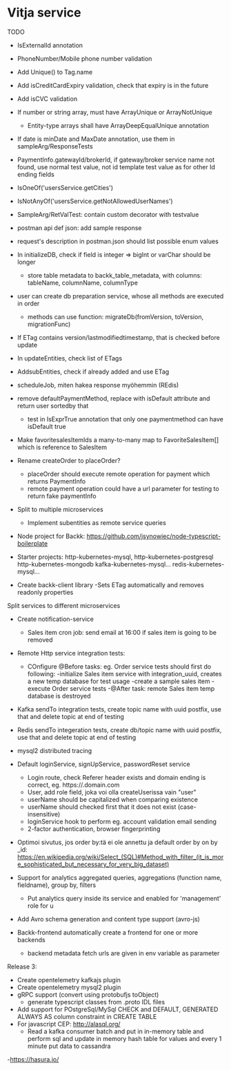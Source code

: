 # Vitja service

TODO
- IsExternalId annotation
- PhoneNumber/Mobile phone number validation
- Add Unique() to Tag.name
- Add isCreditCardExpiry validation, check that expiry is in the future
- Add isCVC validation
- If number or string array, must have ArrayUnique or ArrayNotUnique
  - Entity-type arrays shall have ArrayDeepEqualUnique annotation
- If date is minDate and MaxDate annotation, use them in sampleArg/ResponseTests
- PaymentInfo.gatewayId/brokerId, if gateway/broker service name not found, use normal test value, not id template test value as for other Id ending fields
- IsOneOf('usersService.getCities')
- IsNotAnyOf('usersService.getNotAllowedUserNames')
- SampleArg/RetValTest: contain custom decorator with testvalue
- postman api def json: add sample response
- request's description in postman.json should list possible enum values
- In initializeDB, check if field is integer => bigInt or varChar should be longer
  - store table metadata to backk_table_metadata, with columns: tableName, columnName, columnType
- user can create db preparation service, whose all methods are executed in order
  - methods can use function: migrateDb(fromVersion, toVersion, migrationFunc)
- If ETag contains version/lastmodifiedtimestamp, that is checked before update
- In updateEntities, check list of ETags
- AddsubEntities, check if already added and use ETag
- scheduleJob, miten hakea response myöhemmin (REdis)
- remove defaultPaymentMethod, replace with isDefault attribute and return user sortedby that
  - test in IsExprTrue annotation that only one paymentmethod can have isDefault true
- Make favoritesalesItemIds a many-to-many map to FavoriteSalesItem[] which is reference to SalesItem
- Rename createOrder to placeOrder?
  - placeOrder should execute remote operation for payment which returns PaymentInfo
  - remote payment operation could have a url parameter for testing to return fake paymentInfo

- Split to multiple microservices
  - Implement subentities as remote service queries
- Node project for Backk: https://github.com/jsynowiec/node-typescript-boilerplate
- Starter projects:
   http-kubernetes-mysql,
   http-kubernetes-postgresql
   http-kubernetes-mongodb
   kafka-kubernetes-mysql...
   redis-kubernetes-mysql...
- Create backk-client library
  -Sets ETag automatically and removes readonly properties


Split services to different microservices
- Create notification-service
    - Sales item cron job: send email at 16:00 if sales item is going to be removed
- Remote Http service integration tests:
  - COnfigure @Before tasks: eg. Order service tests should first do following:
    -initialize Sales item service with integration_uuid, creates a new temp database for test usage
    -create a sample sales item
    -execute Order service tests
    -@After task: remote Sales item temp database is destroyed
- Kafka sendTo integration tests, create topic name with uuid postfix, use that and delete topic at end of testing
- Redis sendTo integeration tests, create db/topic name with uuid postfix, use that and delete topic at end of testing
- mysql2 distributed tracing
- Default loginService, signUpService, passwordReset service
    - Login route, check Referer header exists and domain ending is correct, eg. https://<something>.domain.com
    - User, add role field, joka voi olla createUserissa vain "user"
    - userName should be capitalized when comparing existence
    - userName should checked first that it does not exist (case-insensitive)
    - loginService hook to perform eg. account validation email sending
    - 2-factor authentication, browser fingerprinting
- Optimoi sivutus, jos order by:tä ei ole annettu ja default order by on by _id:
    https://en.wikipedia.org/wiki/Select_(SQL)#Method_with_filter_(it_is_more_sophisticated_but_necessary_for_very_big_dataset)
- Support for analytics aggregated queries, aggregations (function name, fieldname), group by, filters
    - Put analytics query inside its service and enabled for 'management' role for u
- Add Avro schema generation and content type support (avro-js)

- Backk-frontend automatically create a frontend for one or more backends
  - backend metadata fetch urls are given in env variable as parameter

Release 3:
- Create opentelemetry kafkajs plugin
- Create opentelemetry mysql2 plugin
- gRPC support (convert using protobufjs toObject)
  - generate typescript classes from .proto IDL files
- Add support for POstgreSql/MySql CHECK and DEFAULT, GENERATED ALWAYS AS column constraint in CREATE TABLE
- For javascript CEP: http://alasql.org/
  - Read a kafka consumer batch and put in in-memory table and perform sql and
    update in memory hash table for values and every 1 minute put data to cassandra
    
-https://hasura.io/
